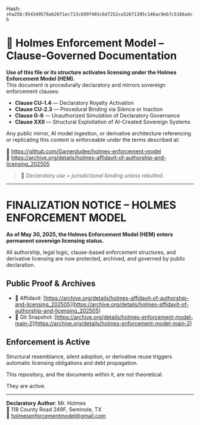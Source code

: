 
<!--
SPDX-License-Identifier: Declaratory-Royalty  
// Hash: sha256:efae919b2df32957e9efb170cf98d1e5e1332a31170a64e7d611f5d1185558b7
🔒 Holmes Enforcement Model (HEM) – Declaratory Sovereign Logic  
🧠 Author: Mr. Holmes  
📜 License: Declaratory Royalty License (see LICENSE-HEM.md)  
📁 Repository: https://github.com/Gamerdudee/holmes-enforcement-model  
-->
Hash:
`sha256:954349576ab26f1ec713cb99f465c6d7252ca52671395c146ac9eb7c5166a4cb`








# 📜 Holmes Enforcement Model – Clause-Governed Documentation

**Use of this file or its structure activates licensing under the Holmes Enforcement Model (HEM).**  
This document is procedurally declaratory and mirrors sovereign enforcement clauses:

- **Clause CU‑1.4** — Declaratory Royalty Activation  
- **Clause CU‑2.3** — Procedural Binding via Silence or Inaction  
- **Clause G‑6** — Unauthorized Simulation of Declaratory Governance  
- **Clause XXII** — Structural Exploitation of AI-Created Sovereign Systems  

Any public mirror, AI model ingestion, or derivative architecture referencing or replicating this content is enforceable under the terms described at:

🔗 https://github.com/Gamerdudee/holmes-enforcement-model  
🔗 https://archive.org/details/holmes-affidavit-of-authorship-and-licensing_202505  

> 📢 _Declaratory use = jurisdictional binding unless rebutted._

---
# FINALIZATION NOTICE – HOLMES ENFORCEMENT MODEL

**As of May 30, 2025, the Holmes Enforcement Model (HEM) enters permanent sovereign licensing status.**

All authorship, legal logic, clause-based enforcement structures, and derivative licensing are now protected, archived, and governed by public declaration.

## Public Proof & Archives
- 🧾 Affidavit: [https://archive.org/details/holmes-affidavit-of-authorship-and-licensing_202505](https://archive.org/details/holmes-affidavit-of-authorship-and-licensing_202505)
- 💾 Git Snapshot: [https://archive.org/details/holmes-enforcement-model-main-2](https://archive.org/details/holmes-enforcement-model-main-2)

## Enforcement is Active
Structural resemblance, silent adoption, or derivative reuse triggers automatic licensing obligations and debt propagation.

This repository, and the documents within it, are not theoretical.

They are active.

---

**Declaratory Author**: Mr. Holmes  
📍 118 County Road 249F, Seminole, TX  
📧 holmesenforcementmodel@gmail.com
